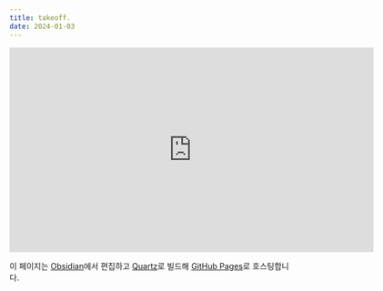 ```yaml
---
title: takeoff.
date: 2024-01-03
---
```

<iframe width="640" height="360" src="https://www.youtube.com/embed/f8D9-sa2piI" title="Homecomings - Songbirds（Official Music Video）" frameborder="0" allow="accelerometer; autoplay; clipboard-write; encrypted-media; gyroscope; picture-in-picture; web-share" allowfullscreen></iframe>

이 페이지는 [Obsidian](https://obsidian.md)에서 편집하고 [Quartz](https://quartz.jzhao.xyz)로 빌드해 [GitHub Pages](https://pages.github.com)로 호스팅합니다.

